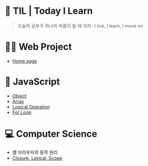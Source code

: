 # 🧩 TIL | Today I Learn

> 오늘의 공부가 하나의 퍼즐이 될 때 까지- I live, I learn, I move on

# 👩‍💻 Web Project
- <a href="https://bongsikb.github.io/my-homepage/">Home page</a>

# 📌 JavaScript
- <a href="https://github.com/BongsikB/BongsikB.github.io/blob/main/Java%20Script/Object%20&%20Array.md">Object</a>
- <a href="https://github.com/BongsikB/BongsikB.github.io/blob/main/Java%20Script/Array.md">Array</a>
- <a href ="https://github.com/BongsikB/BongsikB.github.io/blob/bf12c76e3adf1502f8ec6e7f80f35fa1ecb84340/JavaScript/Logical%20Operation.md"> Logical Operation </a>
- <a href= "https://github.com/BongsikB/BongsikB.github.io/blob/main/Java%20Script/For%20loop.md">For Loop</a>

# 💻 Computer Science

- 웹 브라우저의 동작 원리
- <a href="https://github.com/BongsikB/BongsikB.github.io/blob/main/Computer%20Science/Closure.md">Closure, Lexical, Scope </a>


